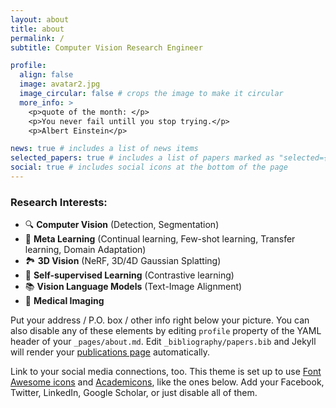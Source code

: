 ```yaml
---
layout: about
title: about
permalink: /
subtitle: Computer Vision Research Engineer

profile:
  align: false
  image: avatar2.jpg
  image_circular: false # crops the image to make it circular
  more_info: >
    <p>quote of the month: </p>
    <p>You never fail untill you stop trying.</p>
    <p>Albert Einstein</p>

news: true # includes a list of news items
selected_papers: true # includes a list of papers marked as "selected={true}"
social: true # includes social icons at the bottom of the page
---
```


### Research Interests:

- 🔍 **Computer Vision** (Detection, Segmentation)
- 🤖 **Meta Learning** (Continual learning, Few-shot learning, Transfer learning, Domain Adaptation)
- 🏞️ **3D Vision** (NeRF, 3D/4D Gaussian Splatting)
- 🧠 **Self-supervised Learning** (Contrastive learning)
- 📚 **Vision Language Models** (Text-Image Alignment)
- 🏥 **Medical Imaging**


Put your address / P.O. box / other info right below your picture. You can also disable any of these elements by editing `profile` property of the YAML header of your `_pages/about.md`. Edit `_bibliography/papers.bib` and Jekyll will render your [publications page](/al-folio/publications/) automatically.

Link to your social media connections, too. This theme is set up to use [Font Awesome icons](https://fontawesome.com/) and [Academicons](https://jpswalsh.github.io/academicons/), like the ones below. Add your Facebook, Twitter, LinkedIn, Google Scholar, or just disable all of them.

